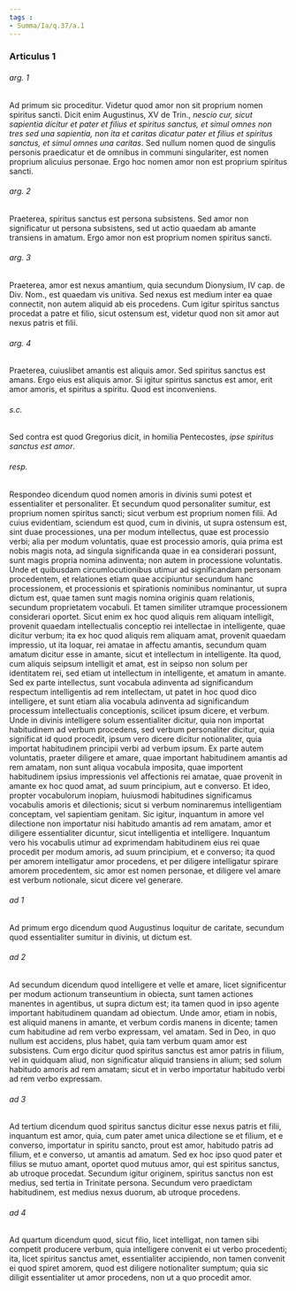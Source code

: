 ```yaml
---
tags : 
- Summa/Ia/q.37/a.1
---
```


### Articulus 1

###### arg. 1
Ad primum sic proceditur. Videtur quod amor non sit proprium nomen spiritus sancti. Dicit enim Augustinus, XV de Trin., *nescio cur, sicut sapientia dicitur et pater et filius et spiritus sanctus, et simul omnes non tres sed una sapientia, non ita et caritas dicatur pater et filius et spiritus sanctus, et simul omnes una caritas*. Sed nullum nomen quod de singulis personis praedicatur et de omnibus in communi singulariter, est nomen proprium alicuius personae. Ergo hoc nomen amor non est proprium spiritus sancti.

###### arg. 2
Praeterea, spiritus sanctus est persona subsistens. Sed amor non significatur ut persona subsistens, sed ut actio quaedam ab amante transiens in amatum. Ergo amor non est proprium nomen spiritus sancti.

###### arg. 3
Praeterea, amor est nexus amantium, quia secundum Dionysium, IV cap. de Div. Nom., est quaedam vis unitiva. Sed nexus est medium inter ea quae connectit, non autem aliquid ab eis procedens. Cum igitur spiritus sanctus procedat a patre et filio, sicut ostensum est, videtur quod non sit amor aut nexus patris et filii.

###### arg. 4
Praeterea, cuiuslibet amantis est aliquis amor. Sed spiritus sanctus est amans. Ergo eius est aliquis amor. Si igitur spiritus sanctus est amor, erit amor amoris, et spiritus a spiritu. Quod est inconveniens.

###### s.c.
Sed contra est quod Gregorius dicit, in homilia Pentecostes, *ipse spiritus sanctus est amor*.

###### resp.
Respondeo dicendum quod nomen amoris in divinis sumi potest et essentialiter et personaliter. Et secundum quod personaliter sumitur, est proprium nomen spiritus sancti; sicut verbum est proprium nomen filii. Ad cuius evidentiam, sciendum est quod, cum in divinis, ut supra ostensum est, sint duae processiones, una per modum intellectus, quae est processio verbi; alia per modum voluntatis, quae est processio amoris, quia prima est nobis magis nota, ad singula significanda quae in ea considerari possunt, sunt magis propria nomina adinventa; non autem in processione voluntatis. Unde et quibusdam circumlocutionibus utimur ad significandam personam procedentem, et relationes etiam quae accipiuntur secundum hanc processionem, et processionis et spirationis nominibus nominantur, ut supra dictum est, quae tamen sunt magis nomina originis quam relationis, secundum proprietatem vocabuli. Et tamen similiter utramque processionem considerari oportet. Sicut enim ex hoc quod aliquis rem aliquam intelligit, provenit quaedam intellectualis conceptio rei intellectae in intelligente, quae dicitur verbum; ita ex hoc quod aliquis rem aliquam amat, provenit quaedam impressio, ut ita loquar, rei amatae in affectu amantis, secundum quam amatum dicitur esse in amante, sicut et intellectum in intelligente. Ita quod, cum aliquis seipsum intelligit et amat, est in seipso non solum per identitatem rei, sed etiam ut intellectum in intelligente, et amatum in amante. Sed ex parte intellectus, sunt vocabula adinventa ad significandum respectum intelligentis ad rem intellectam, ut patet in hoc quod dico intelligere, et sunt etiam alia vocabula adinventa ad significandum processum intellectualis conceptionis, scilicet ipsum dicere, et verbum. Unde in divinis intelligere solum essentialiter dicitur, quia non importat habitudinem ad verbum procedens, sed verbum personaliter dicitur, quia significat id quod procedit, ipsum vero dicere dicitur notionaliter, quia importat habitudinem principii verbi ad verbum ipsum. Ex parte autem voluntatis, praeter diligere et amare, quae important habitudinem amantis ad rem amatam, non sunt aliqua vocabula imposita, quae importent habitudinem ipsius impressionis vel affectionis rei amatae, quae provenit in amante ex hoc quod amat, ad suum principium, aut e converso. Et ideo, propter vocabulorum inopiam, huiusmodi habitudines significamus vocabulis amoris et dilectionis; sicut si verbum nominaremus intelligentiam conceptam, vel sapientiam genitam. Sic igitur, inquantum in amore vel dilectione non importatur nisi habitudo amantis ad rem amatam, amor et diligere essentialiter dicuntur, sicut intelligentia et intelligere. Inquantum vero his vocabulis utimur ad exprimendam habitudinem eius rei quae procedit per modum amoris, ad suum principium, et e converso; ita quod per amorem intelligatur amor procedens, et per diligere intelligatur spirare amorem procedentem, sic amor est nomen personae, et diligere vel amare est verbum notionale, sicut dicere vel generare.

###### ad 1
Ad primum ergo dicendum quod Augustinus loquitur de caritate, secundum quod essentialiter sumitur in divinis, ut dictum est.

###### ad 2
Ad secundum dicendum quod intelligere et velle et amare, licet significentur per modum actionum transeuntium in obiecta, sunt tamen actiones manentes in agentibus, ut supra dictum est; ita tamen quod in ipso agente important habitudinem quandam ad obiectum. Unde amor, etiam in nobis, est aliquid manens in amante, et verbum cordis manens in dicente; tamen cum habitudine ad rem verbo expressam, vel amatam. Sed in Deo, in quo nullum est accidens, plus habet, quia tam verbum quam amor est subsistens. Cum ergo dicitur quod spiritus sanctus est amor patris in filium, vel in quidquam aliud, non significatur aliquid transiens in alium; sed solum habitudo amoris ad rem amatam; sicut et in verbo importatur habitudo verbi ad rem verbo expressam.

###### ad 3
Ad tertium dicendum quod spiritus sanctus dicitur esse nexus patris et filii, inquantum est amor, quia, cum pater amet unica dilectione se et filium, et e converso, importatur in spiritu sancto, prout est amor, habitudo patris ad filium, et e converso, ut amantis ad amatum. Sed ex hoc ipso quod pater et filius se mutuo amant, oportet quod mutuus amor, qui est spiritus sanctus, ab utroque procedat. Secundum igitur originem, spiritus sanctus non est medius, sed tertia in Trinitate persona. Secundum vero praedictam habitudinem, est medius nexus duorum, ab utroque procedens.

###### ad 4
Ad quartum dicendum quod, sicut filio, licet intelligat, non tamen sibi competit producere verbum, quia intelligere convenit ei ut verbo procedenti; ita, licet spiritus sanctus amet, essentialiter accipiendo, non tamen convenit ei quod spiret amorem, quod est diligere notionaliter sumptum; quia sic diligit essentialiter ut amor procedens, non ut a quo procedit amor.

